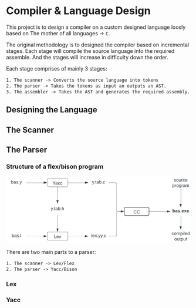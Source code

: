 # Compiler & Language Design

This project is to design a compiler on a custom designed language loosly based on The mother of all languages -> `C`.

The original methodology is to designed the compiler based on incremental stages.
Each stage will compile the source language into the required assemble. And the stages will increase in difficulty down the order.

Each stage comprises of mainly 3 stages:

    1. The scanner -> Converts the source language into tokens
    2. The parser -> Takes the tokens as input an outputs an AST.
    3. The assembler -> Takes the AST and generates the required assembly.

## Designing the Language

## The Scanner

## The Parser

### Structure of a flex/bison program

![structure of a flex/bison program](struct.png)

There are two main parts to a parser:

    1. The scanner -> Lex/Flex
    2. The parser -> Yacc/Bison

### Lex

### Yacc
